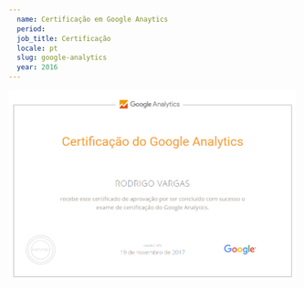 ```yaml
---
  name: Certificação em Google Anaytics
  period:
  job_title: Certificação
  locale: pt
  slug: google-analytics
  year: 2016
---
```


<img class="img-responsive" src="/images/certifications/google-analytics.png" alt="">